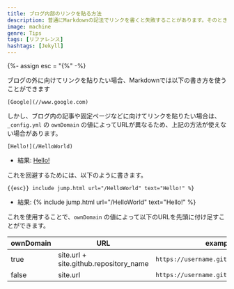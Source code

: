 ```yaml
---
title: ブログ内部のリンクを貼る方法
description: 普通にMarkdownの記法でリンクを書くと失敗することがあります。そのときの対処法
image: machine
genre: Tips
tags: [リファレンス]
hashtags: [Jekyll]
---
```

{%- assign esc = "{%" -%}

ブログの外に向けてリンクを貼りたい場合、Markdownでは以下の書き方を使うことができます

```
[Google](//www.google.com)
```

しかし、ブログ内の記事や固定ページなどに向けてリンクを貼りたい場合は、<br>
`_config.yml` の `ownDomain` の値によってURLが異なるため、上記の方法が使えない場合があります。

```
[Hello!](/HelloWorld)
```
- 結果: [Hello!](/HelloWorld)

これを回避するためには、以下のように書きます。

```
{{esc}} include jump.html url="/HelloWorld" text="Hello!" %}
```
- 結果: {% include jump.html url="/HelloWorld" text="Hello!" %}

これを使用することで、`ownDomain` の値によって以下のURLを先頭に付け足すことができます。

|ownDomain|URL|example|
|-|-|-|
|true|site.url + site.github.repository_name|`https://username.github.io/reponame/`|
|false|site.url|`https://username.github.io/`|
